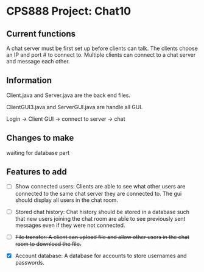 # CPS888 Project: Chat10

## Current functions

A chat server must be first set up before clients can talk. The clients choose an IP and port # to connect to. Multiple clients can connect to a chat server and message each other.

## Information

Client.java and Server.java are the back end files.

ClientGUI3.java and ServerGUI.java are handle all GUI.

Login -> Client GUI -> connect to server -> chat

## Changes to make

waiting for database part

## Features to add

- [ ] Show connected users: Clients are able to see what other users are connected to the same chat server they are connected to. The gui should display all users in the chat room.

- [ ] Stored chat history: Chat history should be stored in a database such that new users joining the chat room are able to see previously sent messages even if they were not connected.

- [ ] ~~File transfer: A client can upload file and allow other users in the chat room to download the file.~~

- [x] Account database: A database for accounts to store usernames and passwords.
